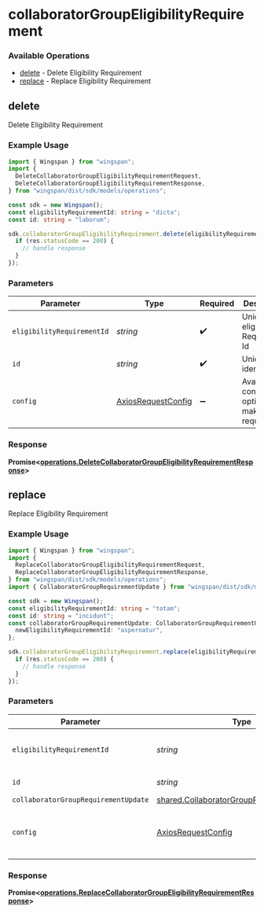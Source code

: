 # collaboratorGroupEligibilityRequirement

### Available Operations

* [delete](#delete) - Delete Eligibility Requirement
* [replace](#replace) - Replace Eligibility Requirement

## delete

Delete Eligibility Requirement

### Example Usage

```typescript
import { Wingspan } from "wingspan";
import {
  DeleteCollaboratorGroupEligibilityRequirementRequest,
  DeleteCollaboratorGroupEligibilityRequirementResponse,
} from "wingspan/dist/sdk/models/operations";

const sdk = new Wingspan();
const eligibilityRequirementId: string = "dicta";
const id: string = "laborum";

sdk.collaboratorGroupEligibilityRequirement.delete(eligibilityRequirementId, id).then((res: DeleteCollaboratorGroupEligibilityRequirementResponse) => {
  if (res.statusCode == 200) {
    // handle response
  }
});
```

### Parameters

| Parameter                                                    | Type                                                         | Required                                                     | Description                                                  |
| ------------------------------------------------------------ | ------------------------------------------------------------ | ------------------------------------------------------------ | ------------------------------------------------------------ |
| `eligibilityRequirementId`                                   | *string*                                                     | :heavy_check_mark:                                           | Unique eligibility Requirement Id                            |
| `id`                                                         | *string*                                                     | :heavy_check_mark:                                           | Unique identifier                                            |
| `config`                                                     | [AxiosRequestConfig](https://axios-http.com/docs/req_config) | :heavy_minus_sign:                                           | Available config options for making requests.                |


### Response

**Promise<[operations.DeleteCollaboratorGroupEligibilityRequirementResponse](../../models/operations/deletecollaboratorgroupeligibilityrequirementresponse.md)>**


## replace

Replace Eligibility Requirement

### Example Usage

```typescript
import { Wingspan } from "wingspan";
import {
  ReplaceCollaboratorGroupEligibilityRequirementRequest,
  ReplaceCollaboratorGroupEligibilityRequirementResponse,
} from "wingspan/dist/sdk/models/operations";
import { CollaboratorGroupRequirementUpdate } from "wingspan/dist/sdk/models/shared";

const sdk = new Wingspan();
const eligibilityRequirementId: string = "totam";
const id: string = "incidunt";
const collaboratorGroupRequirementUpdate: CollaboratorGroupRequirementUpdate = {
  newEligibilityRequirementId: "aspernatur",
};

sdk.collaboratorGroupEligibilityRequirement.replace(eligibilityRequirementId, id, collaboratorGroupRequirementUpdate).then((res: ReplaceCollaboratorGroupEligibilityRequirementResponse) => {
  if (res.statusCode == 200) {
    // handle response
  }
});
```

### Parameters

| Parameter                                                                                              | Type                                                                                                   | Required                                                                                               | Description                                                                                            |
| ------------------------------------------------------------------------------------------------------ | ------------------------------------------------------------------------------------------------------ | ------------------------------------------------------------------------------------------------------ | ------------------------------------------------------------------------------------------------------ |
| `eligibilityRequirementId`                                                                             | *string*                                                                                               | :heavy_check_mark:                                                                                     | Unique eligibility Requirement Id                                                                      |
| `id`                                                                                                   | *string*                                                                                               | :heavy_check_mark:                                                                                     | Unique identifier                                                                                      |
| `collaboratorGroupRequirementUpdate`                                                                   | [shared.CollaboratorGroupRequirementUpdate](../../models/shared/collaboratorgrouprequirementupdate.md) | :heavy_minus_sign:                                                                                     | N/A                                                                                                    |
| `config`                                                                                               | [AxiosRequestConfig](https://axios-http.com/docs/req_config)                                           | :heavy_minus_sign:                                                                                     | Available config options for making requests.                                                          |


### Response

**Promise<[operations.ReplaceCollaboratorGroupEligibilityRequirementResponse](../../models/operations/replacecollaboratorgroupeligibilityrequirementresponse.md)>**


